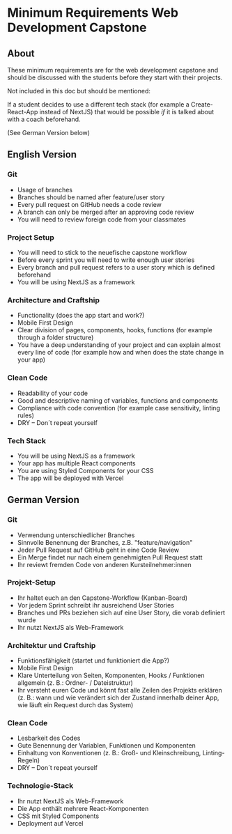 # Minimum Requirements Web Development Capstone

## About

These minimum requirements are for the web development capstone and should be discussed with the students before they start with their projects.

Not included in this doc but should be mentioned:

If a student decides to use a different tech stack (for example a Create-React-App instead of NextJS) that would be possible _if_ it is talked about with a coach beforehand.

(See German Version below)

## English Version

### Git

- Usage of branches
- Branches should be named after feature/user story
- Every pull request on GitHub needs a code review
- A branch can only be merged after an approving code review
- You will need to review foreign code from your classmates

### Project Setup

- You will need to stick to the neuefische capstone workflow
- Before every sprint you will need to write enough user stories
- Every branch and pull request refers to a user story which is defined beforehand
- You will be using NextJS as a framework

### Architecture and Craftship

- Functionality (does the app start and work?)
- Mobile First Design
- Clear division of pages, components, hooks, functions (for example through a folder structure)
- You have a deep understanding of your project and can explain almost every line of code (for example how and when does the state change in your app)

### Clean Code

- Readability of your code
- Good and descriptive naming of variables, functions and components
- Compliance with code convention (for example case sensitivity, linting rules)
- DRY – Don´t repeat yourself

### Tech Stack

- You will be using NextJS as a framework
- Your app has multiple React components
- You are using Styled Components for your CSS
- The app will be deployed with Vercel

## German Version

### Git

- Verwendung unterschiedlicher Branches
- Sinnvolle Benennung der Branches, z.B. "feature/navigation"
- Jeder Pull Request auf GitHub geht in eine Code Review
- Ein Merge findet nur nach einem genehmigten Pull Request statt
- Ihr reviewt fremden Code von anderen Kursteilnehmer:innen

### Projekt-Setup

- Ihr haltet euch an den Capstone-Workflow (Kanban-Board)
- Vor jedem Sprint schreibt ihr ausreichend User Stories
- Branches und PRs beziehen sich auf eine User Story, die vorab definiert wurde
- Ihr nutzt NextJS als Web-Framework

### Architektur und Craftship

- Funktionsfähigkeit (startet und funktioniert die App?)
- Mobile First Design
- Klare Unterteilung von Seiten, Komponenten, Hooks / Funktionen allgemein (z. B.: Ordner- / Dateistruktur)
- Ihr versteht euren Code und könnt fast alle Zeilen des Projekts erklären (z. B.: wann und wie verändert sich der Zustand innerhalb deiner App, wie läuft ein Request durch das System)

### Clean Code

- Lesbarkeit des Codes
- Gute Benennung der Variablen, Funktionen und Komponenten
- Einhaltung von Konventionen (z. B.: Groß- und Kleinschreibung, Linting-Regeln)
- DRY – Don´t repeat yourself

### Technologie-Stack

- Ihr nutzt NextJS als Web-Framework
- Die App enthält mehrere React-Komponenten
- CSS mit Styled Components
- Deployment auf Vercel
